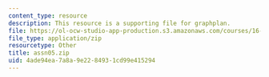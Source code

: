 ```yaml
---
content_type: resource
description: This resource is a supporting file for graphplan.
file: https://ol-ocw-studio-app-production.s3.amazonaws.com/courses/16-410-principles-of-autonomy-and-decision-making-fall-2010/4ade94ea7a8a9e2284931cd99e415294_assn05.zip
file_type: application/zip
resourcetype: Other
title: assn05.zip
uid: 4ade94ea-7a8a-9e22-8493-1cd99e415294
---
```

